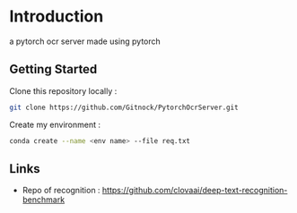 # Introduction

a pytorch ocr server made using pytorch

## Getting Started

Clone this repository locally :

``` bash
git clone https://github.com/Gitnock/PytorchOcrServer.git
```
Create my environment :

``` bash
conda create --name <env name> --file req.txt
```
## Links
- Repo of recognition : https://github.com/clovaai/deep-text-recognition-benchmark

